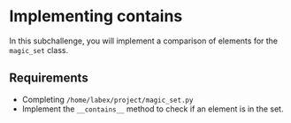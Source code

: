 # Implementing contains

In this subchallenge, you will implement a comparison of elements for the `magic_set` class.

## Requirements

- Completing `/home/labex/project/magic_set.py`
- Implement the `__contains__` method to check if an element is in the set.
